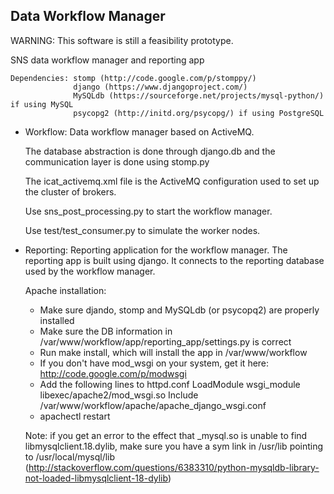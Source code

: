 Data Workflow Manager
---------------------

WARNING: This software is still a feasibility prototype.

SNS data workflow manager and reporting app

	Dependencies: stomp (http://code.google.com/p/stomppy/)
	              django (https://www.djangoproject.com/)
	              MySQLdb (https://sourceforge.net/projects/mysql-python/) if using MySQL
	              psycopg2 (http://initd.org/psycopg/) if using PostgreSQL

- Workflow: Data workflow manager based on ActiveMQ.

	The database abstraction is done through django.db and the
	communication layer is done using stomp.py
	
	The icat_activemq.xml file is the ActiveMQ configuration used to set up the 
	cluster of brokers.
	
	Use sns_post_processing.py to start the workflow manager.
	
	Use test/test_consumer.py to simulate the worker nodes.

- Reporting: Reporting application for the workflow manager.
	The reporting app is built using django. It connects to the reporting
	database used by the workflow manager.

	Apache installation:
	- Make sure djando, stomp and MySQLdb (or psycopq2) are properly installed
	- Make sure the DB information in /var/www/workflow/app/reporting_app/settings.py is correct
	- Run make install, which will install the app in /var/www/workflow
	- If you don't have mod_wsgi on your system, get it here: http://code.google.com/p/modwsgi
	- Add the following lines to httpd.conf
		LoadModule wsgi_module libexec/apache2/mod_wsgi.so
		Include /var/www/workflow/apache/apache_django_wsgi.conf
	- apachectl restart	
	
	Note: if you get an error to the effect that _mysql.so is unable to find libmysqlclient.18.dylib,
	make sure you have a sym link in /usr/lib pointing to /usr/local/mysql/lib
	(http://stackoverflow.com/questions/6383310/python-mysqldb-library-not-loaded-libmysqlclient-18-dylib)
	